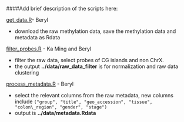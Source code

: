 ####Add brief description of the scripts here:

[get\_data.R](https://github.com/STAT540-UBC/yy_team01_colorectal-cancer_STAT540_2015/blob/master/rscripts/get_data.R)- Beryl
  - download the raw methylation data, save the methylation data and metadata as Rdata

[filter\_probes.R](https://github.com/STAT540-UBC/yy_team01_colorectal-cancer_STAT540_2015/blob/master/rscripts/filter_probes.R) - Ka Ming and Beryl
  - filter the raw data, select probes of CG islands and non ChrX.
  - the output __../data/raw\_data\_filter__ is for normalization and raw data clustering
  
[process\_metadata.R](https://github.com/STAT540-UBC/yy_team01_colorectal-cancer_STAT540_2015/blob/master/rscripts/process_metadata.R) - Beryl
  - select the relevant columns from the raw metadata, new columns include `("group", "title", "geo_accession", "tissue", "colon\_region", "gender", "stage")`
  - output is __../data/metadata.Rdata__